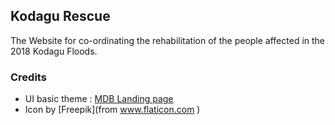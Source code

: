 ## Kodagu Rescue

The Website for co-ordinating the rehabilitation of the people affected in the 2018 Kodagu Floods.


### Credits
- UI basic theme : [MDB Landing page](https://github.com/OreliaSk/MDBootstrap-Landing-page)
- Icon by [Freepik](from www.flaticon.com )